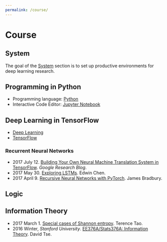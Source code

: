 ```yaml
---
permalink: /course/
---
```

# Course

## System 

The goal of the [System](http://realai.org/course/system/) section is to set up productive environments for deep learning research.

## Programming in Python

* Programming language: [Python](http://realai.org/course/python/)
* Interactive Code Editor: [Jupyter Notebook](http://realai.org/course/jupyter/)

## Deep Learning in TensorFlow

* [Deep Learning](http://realai.org/course/deep-learning/)
* [TensorFlow](http://realai.org/course/tensorflow/)

### Recurrent Neural Networks

* 2017 July 12. [Building Your Own Neural Machine Translation System in TensorFlow](https://research.googleblog.com/2017/07/building-your-own-neural-machine.html). *Google Research Blog*.
* 2017 May 30. [Exploring LSTMs](http://blog.echen.me/2017/05/30/exploring-lstms/). Edwin Chen.
* 2017 April 9. [Recursive Neural Networks with PyTorch](https://devblogs.nvidia.com/parallelforall/recursive-neural-networks-pytorch/). James Bradbury.

## Logic

## Information Theory

* 2017 March 1. [Special cases of Shannon entropy](https://terrytao.wordpress.com/2017/03/01/special-cases-of-shannon-entropy/). Terence Tao.
* 2016 Winter, *Stanford University*. [EE376A/Stats376A: Information Theory](http://web.stanford.edu/class/ee376a/). David Tse.

